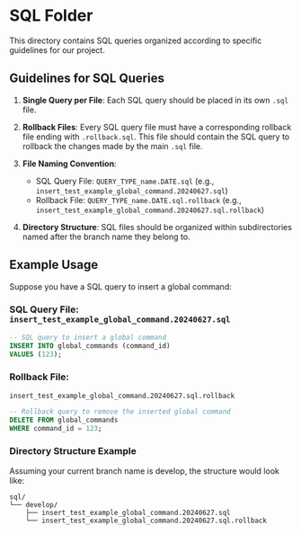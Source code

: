 # SQL Folder

This directory contains SQL queries organized according to specific guidelines for our project.

## Guidelines for SQL Queries

1. **Single Query per File**: Each SQL query should be placed in its own `.sql` file.

2. **Rollback Files**: Every SQL query file must have a corresponding rollback file ending with `.rollback.sql`. This file should contain the SQL query to rollback the changes made by the main `.sql` file.

3. **File Naming Convention**:
    - SQL Query File: `QUERY_TYPE_name.DATE.sql` (e.g., `insert_test_example_global_command.20240627.sql`)
    - Rollback File: `QUERY_TYPE_name.DATE.sql.rollback` (e.g., `insert_test_example_global_command.20240627.sql.rollback`)

4. **Directory Structure**: SQL files should be organized within subdirectories named after the branch name they belong to.

## Example Usage

Suppose you have a SQL query to insert a global command:

### SQL Query File: `insert_test_example_global_command.20240627.sql`

```sql
-- SQL query to insert a global command
INSERT INTO global_commands (command_id)
VALUES (123);
```

### Rollback File: 
`insert_test_example_global_command.20240627.sql.rollback`

```sql
-- Rollback query to remove the inserted global command
DELETE FROM global_commands
WHERE command_id = 123;
```

### Directory Structure Example

Assuming your current branch name is develop, the structure would look like:

```
sql/
└── develop/
    ├── insert_test_example_global_command.20240627.sql
    └── insert_test_example_global_command.20240627.sql.rollback

```